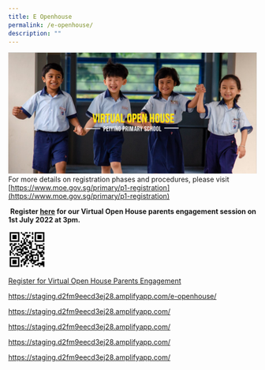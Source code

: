 ```yaml
---
title: E Openhouse
permalink: /e-openhouse/
description: ""
---
```

![](/images/eopenhouse.jpg)
For more details on registration phases and procedures, please visit [https://www.moe.gov.sg/primary/p1-registration](https://www.moe.gov.sg/primary/p1-registration)

 **Register [here](https://go.gov.sg/pypsvoh) for our Virtual Open House parents engagement session on 1st July 2022 at 3pm.**

<img src="/images/voh2022.jpg" style="width:15%">

[Register for Virtual Open House Parents Engagement](https://go.gov.sg/pypsvoh)

https://staging.d2fm9eecd3ej28.amplifyapp.com/e-openhouse/

https://staging.d2fm9eecd3ej28.amplifyapp.com/

https://staging.d2fm9eecd3ej28.amplifyapp.com/

https://staging.d2fm9eecd3ej28.amplifyapp.com/

https://staging.d2fm9eecd3ej28.amplifyapp.com/